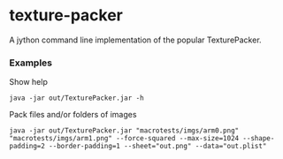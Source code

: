 texture-packer
==============

A jython command line implementation of the popular TexturePacker.

### Examples
Show help

    java -jar out/TexturePacker.jar -h

Pack files and/or folders of images

    java -jar out/TexturePacker.jar "macrotests/imgs/arm0.png" "macrotests/imgs/arm1.png" --force-squared --max-size=1024 --shape-padding=2 --border-padding=1 --sheet="out.png" --data="out.plist"
